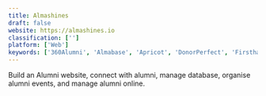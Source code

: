 ```yaml
---
title: Almashines
draft: false 
website: https://almashines.io
classification: ['']
platform: ['Web']
keywords: ['360Alumni', 'Almabase', 'Apricot', 'DonorPerfect', 'Firsthand', 'Gradsgate', 'Naviance', 'ToucanTech', 'Vaave', 'VeryConnect', 'Wild']
---
```

Build an Alumni website, connect with alumni, manage database, organise alumni events, and manage alumni online.